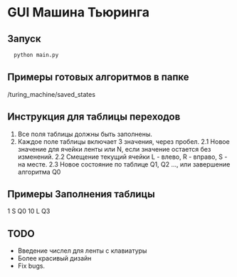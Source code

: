 # GUI Машина Тьюринга

## Запуск
```python
  python main.py
```

## Примеры готовых алгоритмов в папке
/turing_machine/saved_states

## Инструкция для таблицы переходов
1. Все поля таблицы должны быть заполнены.
2. Каждое поле таблицы включает 3 значения, через пробел.
2.1 Новое значение для ячейки ленты или N, если значение остается без изменений.
2.2 Смещение текущий ячейки L - влево, R  - вправо, S - на месте.
2.3 Новое состояние по таблице Q1, Q2 ..., или завершение алгоритма Q0

## Примеры Заполнения таблицы
1 S Q0
10 L Q3

## TODO
- Введение числел для ленты с клавиатуры
- Более красивый дизайн
- Fix bugs.